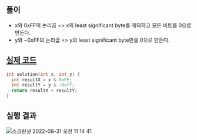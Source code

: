 ## 풀이
- x와 0xFF의 논리곱 => x의 least significant byte를 제외하고 모든 비트를 0으로 만든다.
- y와 ~0xFF의 논리곱 => y의 least significant byte만을 0으로 만든다.

## [실제 코드](./solution.c)
```c
int solution(int x, int y) {
  int resultX = x & 0xFF;
  int resultY = y & ~0xff;
  return resultX + resultY;
}
```

## 실행 결과
![스크린샷 2022-08-31 오전 11 14 41](https://user-images.githubusercontent.com/57767891/187577763-f718f336-c860-4ab5-a550-ff6c644d3ed8.png)
